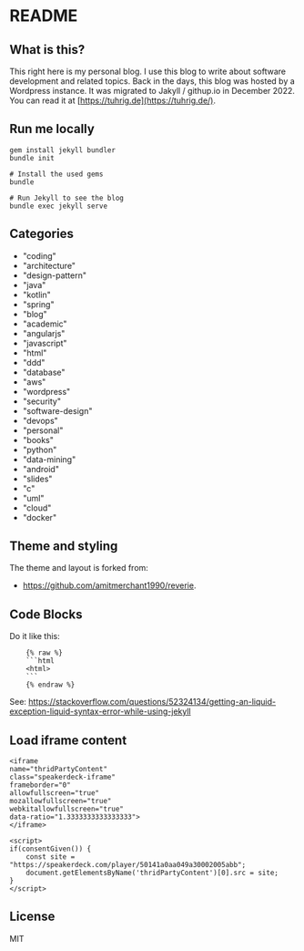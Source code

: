 README
======

## What is this?

This right here is my personal blog.
I use this blog to write about software development and related topics.
Back in the days, this blog was hosted by a Wordpress instance.
It was migrated to Jakyll / githup.io in December 2022.
You can read it at [https://tuhrig.de](https://tuhrig.de/).

## Run me locally

    gem install jekyll bundler
    bundle init
 
    # Install the used gems
    bundle

    # Run Jekyll to see the blog
    bundle exec jekyll serve

## Categories

- "coding"
- "architecture"
- "design-pattern" 
- "java"
- "kotlin" 
- "spring"
- "blog" 
- "academic" 
- "angularjs"
- "javascript"
- "html"
- "ddd"
- "database"
- "aws"
- "wordpress"
- "security"
- "software-design" 
- "devops"
- "personal" 
- "books"
- "python" 
- "data-mining"
- "android"
- "slides"
- "c"
- "uml"
- "cloud"
- "docker"

## Theme and styling

The theme and layout is forked from:

- https://github.com/amitmerchant1990/reverie.

## Code Blocks

Do it like this:

````
    {% raw %}
    ```html
    <html>
    ```
    {% endraw %}
````

See: https://stackoverflow.com/questions/52324134/getting-an-liquid-exception-liquid-syntax-error-while-using-jekyll

## Load iframe content

```
<iframe
name="thridPartyContent"
class="speakerdeck-iframe"
frameborder="0"
allowfullscreen="true"
mozallowfullscreen="true"
webkitallowfullscreen="true"
data-ratio="1.3333333333333333">
</iframe>

<script>
if(consentGiven()) {
    const site = "https://speakerdeck.com/player/50141a0aa049a30002005abb";
    document.getElementsByName('thridPartyContent')[0].src = site;
}
</script>
```

## License

MIT
